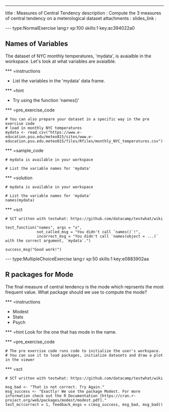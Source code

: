 ---
title       : Measures of Central Tendency
description : Compute the 3 measures of central tendency on a meterological dataset
attachments :
  slides_link : 

--- type:NormalExercise lang:r xp:100 skills:1 key:ac394022a0
## Names of Variables
The dataset of NYC monthly temperatures, 'mydata', is avaialble in the workspace. Let's look at what variables are avaialble. 

*** =instructions
- List the variables in the 'mydata' data frame.

*** =hint
- Try using the function 'names()'

*** =pre_exercise_code
```{r}
# You can also prepare your dataset in a specific way in the pre exercise code
# load in monthly NYC temperatures 
mydata <- read.csv("https://www.e-education.psu.edu/meteo815/sites/www.e-education.psu.edu.meteo815/files/Rfiles/monthly_NYC_temperatures.csv")

```

*** =sample_code
```{r}
# mydata is available in your workspace

# List the variable names for 'mydata'

```

*** =solution
```{r}
# mydata is available in your workspace

# List the variable names for 'mydata'
names(mydata)

```

*** =sct
```{r}
# SCT written with testwhat: https://github.com/datacamp/testwhat/wiki

test_function("names", args = "x",
              not_called_msg = "You didn't call `names()`!",
              incorrect_msg = "You didn't call `names(object = ...)` with the correct argument, `mydata`.")

success_msg("Good work!")
```

--- type:MultipleChoiceExercise lang:r xp:50 skills:1 key:e0883902aa
## R packages for Mode

The final measure of central tendency is the mode which reprsents the most frequent value. What package should we use to compute the mode?

*** =instructions
- Modest
- Stats
- Psych

*** =hint
Look for the one that has mode in the name. 

*** =pre_exercise_code
```{r}
# The pre exercise code runs code to initialize the user's workspace.
# You can use it to load packages, initialize datasets and draw a plot in the viewer

```

*** =sct
```{r}
# SCT written with testwhat: https://github.com/datacamp/testwhat/wiki

msg_bad <- "That is not correct. Try Again."
msg_success <- "Exactly! We use the package Modest. For more information check out the R Documentation [https://cran.r-project.org/web/packages/modest/modest.pdf]."
test_mc(correct = 1, feedback_msgs = c(msg_success, msg_bad, msg_bad))
```


